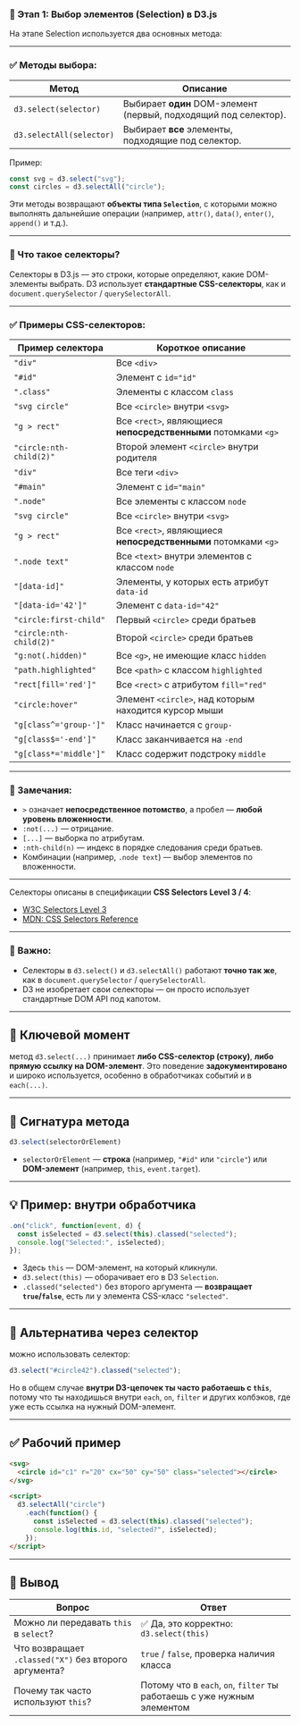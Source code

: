 ### 🔹 Этап 1: **Выбор элементов (Selection) в D3.js**

На этапе Selection используется два основных метода:

---

### ✅ **Методы выбора:**

| Метод                    | Описание                                                         |
| ------------------------ | ---------------------------------------------------------------- |
| `d3.select(selector)`    | Выбирает **один** DOM-элемент (первый, подходящий под селектор). |
| `d3.selectAll(selector)` | Выбирает **все** элементы, подходящие под селектор.              |

Пример:

```js
const svg = d3.select("svg");
const circles = d3.selectAll("circle");
```

Эти методы возвращают **объекты типа `Selection`**, с которыми можно выполнять дальнейшие операции (например, `attr()`, `data()`, `enter()`, `append()` и т.д.).

---

### 🔸 Что такое **селекторы**?

Селекторы в D3.js — это строки, которые определяют, какие DOM-элементы выбрать. D3 использует **стандартные CSS-селекторы**, как и `document.querySelector` / `querySelectorAll`.

---

### ✅ Примеры CSS-селекторов:

| Пример селектора        | Короткое описание                                              |
| ----------------------- | -------------------------------------------------------------- |
| `"div"`                 | Все `<div>`                                                    |
| `"#id"`                 | Элемент с `id="id"`                                            |
| `".class"`              | Элементы с классом `class`                                     |
| `"svg circle"`          | Все `<circle>` внутри `<svg>`                                  |
| `"g > rect"`            | Все `<rect>`, являющиеся **непосредственными** потомками `<g>` |
| `"circle:nth-child(2)"` | Второй элемент `<circle>` внутри родителя                      |
| `"div"`                 | Все теги `<div>`                                               |
| `"#main"`               | Элемент с `id="main"`                                          |
| `".node"`               | Все элементы с классом `node`                                  |
| `"svg circle"`          | Все `<circle>` внутри `<svg>`                                  |
| `"g > rect"`            | Все `<rect>`, являющиеся **непосредственными** потомками `<g>` |
| `".node text"`          | Все `<text>` внутри элементов с классом `node`                 |
| `"[data-id]"`           | Элементы, у которых есть атрибут `data-id`                     |
| `"[data-id='42']"`      | Элемент с `data-id="42"`                                       |
| `"circle:first-child"`  | Первый `<circle>` среди братьев                                |
| `"circle:nth-child(2)"` | Второй `<circle>` среди братьев                                |
| `"g:not(.hidden)"`      | Все `<g>`, не имеющие класс `hidden`                           |
| `"path.highlighted"`    | Все `<path>` с классом `highlighted`                           |
| `"rect[fill='red']"`    | Все `<rect>` с атрибутом `fill="red"`                          |
| `"circle:hover"`        | Элемент `<circle>`, над которым находится курсор мыши          |
| `"g[class^='group-']"`  | Класс начинается с `group-`                                    |
| `"g[class$='-end']"`    | Класс заканчивается на `-end`                                  |
| `"g[class*='middle']"`  | Класс содержит подстроку `middle`                              |

---

### 🧠 Замечания:

* `>` означает **непосредственное потомство**, а пробел — **любой уровень вложенности**.
* `:not(...)` — отрицание.
* `[...]` — выборка по атрибутам.
* `:nth-child(n)` — индекс в порядке следования среди братьев.
* Комбинации (например, `.node text`) — выбор элементов по вложенности.

---


Селекторы описаны в спецификации **CSS Selectors Level 3 / 4**:

* [W3C Selectors Level 3](https://www.w3.org/TR/selectors-3/)
* [MDN: CSS Selectors Reference](https://developer.mozilla.org/en-US/docs/Web/CSS/CSS_Selectors)

---

### 📘 Важно:

* Селекторы в `d3.select()` и `d3.selectAll()` работают **точно так же**, как в `document.querySelector` / `querySelectorAll`.
* D3 не изобретает свои селекторы — он просто использует стандартные DOM API под капотом.


---

## 🔑 Ключевой момент

метод `d3.select(...)` принимает **либо CSS-селектор (строку)**, **либо прямую ссылку на DOM-элемент**.
Это поведение **задокументировано** и широко используется, особенно в обработчиках событий и в `each(...)`.

---

## 📘 Сигнатура метода

```js
d3.select(selectorOrElement)
```

* `selectorOrElement` — **строка** (например, `"#id"` или `"circle"`)
  или **DOM-элемент** (например, `this`, `event.target`).

---

## 💡 Пример: внутри обработчика

```js
.on("click", function(event, d) {
  const isSelected = d3.select(this).classed("selected");
  console.log("Selected:", isSelected);
});
```

* Здесь `this` — DOM-элемент, на который кликнули.
* `d3.select(this)` — оборачивает его в D3 `Selection`.
* `.classed("selected")` без второго аргумента — **возвращает `true`/`false`**, есть ли у элемента CSS-класс `"selected"`.

---

## 🔁 Альтернатива через селектор

можно использовать селектор:

```js
d3.select("#circle42").classed("selected");
```

Но в общем случае **внутри D3-цепочек ты часто работаешь с `this`**, потому что ты находишься внутри `each`, `on`, `filter` и других колбэков, где уже есть ссылка на нужный DOM-элемент.

---

## ✅ Рабочий пример

```html
<svg>
  <circle id="c1" r="20" cx="50" cy="50" class="selected"></circle>
</svg>

<script>
  d3.selectAll("circle")
    .each(function() {
      const isSelected = d3.select(this).classed("selected");
      console.log(this.id, "selected?", isSelected);
    });
</script>
```

---

## 🧠 Вывод

| Вопрос                                                | Ответ                                                                   |
| ----------------------------------------------------- | ----------------------------------------------------------------------- |
| Можно ли передавать `this` в `select`?                | ✅ Да, это корректно: `d3.select(this)`                                  |
| Что возвращает `.classed("X")` без второго аргумента? | `true` / `false`, проверка наличия класса                               |
| Почему так часто используют `this`?                   | Потому что в `each`, `on`, `filter` ты работаешь с уже нужным элементом |


